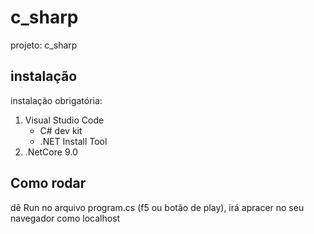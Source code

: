 # c_sharp

projeto: c_sharp

## instalação

instalação obrigatória:
1. Visual Studio Code
    - C# dev kit
    - .NET Install Tool
2. .NetCore 9.0

## Como rodar

dê Run no arquivo program.cs (f5 ou botão de play),
 irá apracer no seu navegador como localhost



